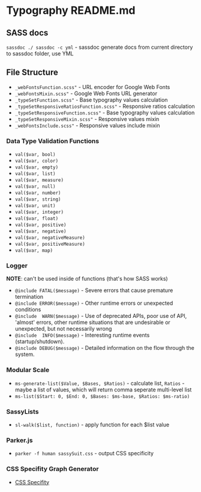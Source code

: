 # Typography README.md 

## SASS docs

`sassdoc ./ sassdoc -c yml` - sassdoc generate docs from current directory to
sassdoc folder, use YML

## File Structure 

* `_webFontsFunction.scss"` - URL encoder for Google Web Fonts
* `_webFontsMixin.scss"` - Google Web Fonts URL generator
* `_typeSetFunction.scss"` - Base typography values calculation
* `_typeSetResponsiveRatiosFunction.scss"` - Responsive ratios calculation 
* `_typeSetResponsiveFunction.scss"` - Base typography values calculation
* `_typeSetResponsiveMixin.scss"` - Responsive values mixin
* `_webFontsInclude.scss"` - Responsive values include mixin 

### Data Type Validation Functions

* `val($var, bool)`
* `val($var, color)`
* `val($var, empty)`
* `val($var, list)`
* `val($var, measure)`
* `val($var, null)`
* `val($var, number)`
* `val($var, string)`
* `val($var, unit)`
* `val($var, integer)`
* `val($var, float)`
* `val($var, positive)`
* `val($var, negative)`
* `val($var, negativeMeasure)`
* `val($var, positiveMeasure)`
* `val($var, map)`

### Logger

__NOTE__: can't be used inside of functions (that's how SASS works)

* `@include FATAL($message)` - Severe errors that cause premature termination
* `@include ERROR($message)` - Other runtime errors or unexpected conditions
* `@include  WARN($message)` - Use of deprecated APIs, poor use of API, 'almost' errors, other runtime situations that are undesirable or unexpected, but not necessarily wrong
* `@include  INFO($message)` - Interesting runtime events (startup/shutdown).
* `@include DEBUG($message)` - Detailed information on the flow through the system.

### Modular Scale 

* `ms-generate-list($Value, $Bases, $Ratios)` - calculate list, `Ratios` - maybe a list of values, which will return comma seperate multi-level list
* `ms-list($Start: 0, $End: 0, $Bases: $ms-base, $Ratios: $ms-ratio)`

### SassyLists

* `sl-walk($list, function)` - apply function for each $list value 

### Parker.js

* `parker -f human sassySuit.css` - output CSS specificity

### CSS Specifity Graph Generator

* [CSS Specifity](http://jonassebastianohlsson.com/specificity-graph/)

